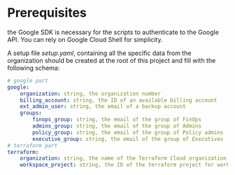 # Prerequisites

the Google SDK is necessary for the scripts to authenticate to
the Google API. You can rely on Google Cloud Shell for simplicity.

A setup file *setup.yaml*, containing all the specific data from
the organization should be created at the root of this project and fill with
the following schema:

```yaml
# google part
google:
    organization: string, the organization number
    billing_account: string, the ID of an available billing account
    ext_admin_user: string, the email of a backup account
    groups:
        finops_group: string, the email of the group of FinOps
        admins_group: string, the email of the group of Admins
        policy_group: string, the email of the group of Policy admins
        executive_group: string, the email of the group of Executives
# terraform part
terraform:
    organization: string, the name of the Terraform Cloud organization
    workspace_project: string, the ID of the terraform project for workspaces
```
